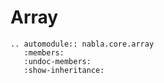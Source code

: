 # Array

```{eval-rst}
.. automodule:: nabla.core.array
   :members:
   :undoc-members:
   :show-inheritance:
```

